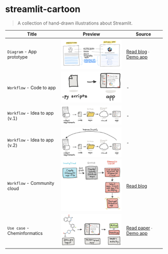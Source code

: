 # streamlit-cartoon
> A collection of hand-drawn illustrations about Streamlit.


Title | Preview | Source
---|---|---
`Diagram` - App prototype | <img src="img/streamlit-diagram-app-prototype.png" width="300" /> | [Read blog](https://blog.streamlit.io/hackathon-101-5-simple-tips-for-beginners/) ∙ [Demo app](https://chanin.streamlit.app/)
`Workflow` - Code to app | <img src="img/streamlit-workflow-code-to-app.png" width="300" /> | -
`Workflow` - Idea to app (v.1) | <img src="img/streamlit-workflow-app-dev-v1.png" width="300" /> | -
`Workflow` - Idea to app (v.2) | <img src="img/streamlit-workflow-app-dev-v2.png" width="300" /> | -
`Workflow` - Community cloud | <img src="img/streamlit-workflow-community-cloud.png" width="300" /> | [Read blog](https://blog.streamlit.io/host-your-streamlit-app-for-free/)
`Use case` - Cheminformatics | <img src="img/streamlit-usecase-cheminformatics.png" width="300" /> | [Read paper](https://pubmed.ncbi.nlm.nih.gov/36814851/) ∙ [Demo app](https://parp1pred.streamlit.app/)
